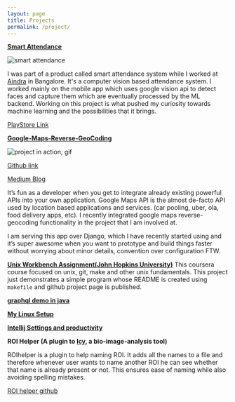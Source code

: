 ```yaml
---
layout: page
title: Projects
permalink: /project/
---
```


[**Smart Attendance**](https://play.google.com/store/apps/details?id=com.attantance.activity)

![smart attendance](https://sudipbhandari126.github.io/resources/smart-attendance.png "smart attendance")

I was part of a product called smart attendance system while I worked at [Aindra](http://www.aindra.in) in Bangalore. It's a computer vision based attendance system. I worked mainly on the mobile app which uses google vision api to detect faces and capture them which are eventually processed by the ML backend. Working on this project is what pushed my curiosity towards machine learning and the possibilities that it brings.

[PlayStore Link](https://play.google.com/store/apps/details?id=com.attantance.activity)


[**Google-Maps-Reverse-GeoCoding**](https://sudipbhandari126.github.io/google_maps/)

![project in action, gif](https://cdn-images-1.medium.com/max/720/1*1odd8NDXrs_YIHt0pGmacw.gif)

[Github link](https://github.com/sudipbhandari126/google_maps)

[Medium Blog](https://medium.com/sudips-reflections-on-software-engineering-music/google-maps-api-d2a0e20677d8)

It’s fun as a developer when you get to integrate already existing powerful APIs into your own application. Google Maps API is the almost de-facto API used by location based applications and services. (car pooling, uber, ola, food delivery apps, etc). I recently integrated google maps reverse-geocoding functionality in the project that I am involved at.

I am serving this app over Django, which I have recently started using and it’s super awesome when you want to prototype and build things faster without worrying about minor details, convention over configuration FTW.

[**Unix Workbench Assignment(John Hopkins University)**](https://sudipbhandari126.github.io/guessingnumber/)
This coursera course focused on unix, git, make and other unix fundamentals. This project just demonstrates a simple program whose README is created using `makefile` and github project page is published.


[**graphql demo in java**](https://sudipbhandari126.github.io/graphql-java/)


[**My Linux Setup**](https://sudipbhandari126.github.io/MyLinuxSetUp/)


[**Intellij Settings and productivity**](https://sudipbhandari126.github.io/IntelliJSettings/)




**ROI Helper (A plugin to [Icy](http://icy.bioimageanalysis.org), a bio-image-analysis tool)**

ROIhelper is a plugin to help naming ROI. It adds all the names to a file and therefore whenever user wants to name another ROI he can see whether that name is already present or not. This ensures ease of naming while also avoiding spelling mistakes.

[ROI helper github](https://github.com/sudipbhandari126/ROIHelper)



